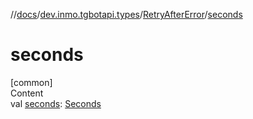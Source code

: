 //[docs](../../../index.md)/[dev.inmo.tgbotapi.types](../index.md)/[RetryAfterError](index.md)/[seconds](seconds.md)



# seconds  
[common]  
Content  
val [seconds](seconds.md): [Seconds](../index.md#%5Bdev.inmo.tgbotapi.types%2FSeconds%2F%2F%2FPointingToDeclaration%2F%5D%2FClasslikes%2F625018081)  



